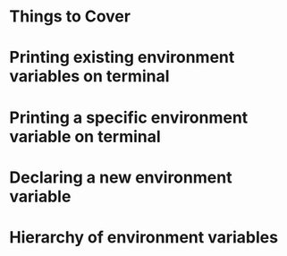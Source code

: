 # Things to Cover
# Printing existing environment variables on terminal
# Printing a specific environment variable on terminal
# Declaring a new environment variable
# Hierarchy of environment variables
